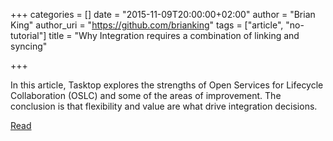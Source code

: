 +++
categories = []
date = "2015-11-09T20:00:00+02:00"
author = "Brian King"
author_uri = "https://github.com/brianking"
tags = ["article", "no-tutorial"]
title = "Why Integration requires a combination of linking and syncing"

+++

In this article, Tasktop explores the strengths of Open Services for Lifecycle Collaboration (OSLC) and some of the areas of improvement. The conclusion is that flexibility and value are what drive integration decisions.

[Read](http://www.tasktop.com/content/blog-entry/why-integration-requires-combination-linking-and-syncing)
